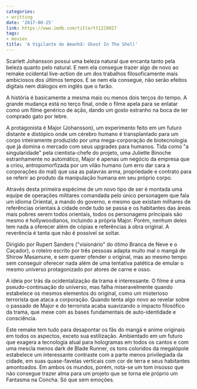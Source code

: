 ```yaml
---
categories:
- writting
date: '2017-08-25'
link: https://www.imdb.com/title/tt1219827
tags:
- movies
title: 'A Vigilante do Amanhã: Ghost In The Shell'
---
```


Scarlett Johansson possui uma beleza natural que encanta tanto pela beleza quanto pelo natural. E nem ela consegue trazer algo de novo ao remake ocidental live-action de um dos trabalhos filosoficamente mais ambiciosos dos últimos tempos. E se nem ela consegue, não serão efeitos digitais nem diálogos em inglês que o farão.

A história é basicamente a mesma mais ou menos dois terços do tempo. A grande mudança está no terço final, onde o filme apela para se enlatar como um filme genérico de ação, dando um gosto estranho na boca de ter comprado gato por lebre.

A protagonista é Major (Johansson), um experimento feito em um futuro distante e distópico onde um cérebro humano é transplantado para um corpo inteiramente produzido por uma mega-corporação de biotecnologia que já domina o mercado com seus upgrades para humanos. Tida como "a singularidade" pela cientista-chefe do projeto, uma Juliette Binoche estranhamente no automático, Major é apenas um negócio da empresa que a criou, antropomorfizada por um vilão humano (um erro dar cara a corporações do mal) que usa as palavras arma, propriedade e contrato para se referir ao produto da manipulação humana em seu próprio corpo.

Através desta primeira espécime de um novo tipo de ser é montada uma equipe de operações militares comandada pelo único personagem que fala um idioma Oriental, a mando do governo, e mesmo que existam milhares de referências orientais à cidade onde tudo se passa e os habitantes das áreas mais pobres serem todos orientais, todos os personagens principais são mesmo é hollywoodianos, incluindo a própria Major. Porém, nenhum deles tem nada a oferecer além de cópias e referências à obra original. A reverência é tanta que não é possível se soltar.

Dirigido por Rupert Sanders ("visionário" do ótimo Branca de Neve e o Caçador), o roteiro escrito por três pessoas adapta muito mal o mangá de Shirow Masamune, e sem querer ofender o original, mas ao mesmo tempo sem conseguir oferecer nada além de uma tentativa patética de emular o mesmo universo protagonizado por atores de carne e osso.

A ideia por trás da ocidentalização da trama é interessante. O filme é uma pseudo-continuação do universo, mas falha miseravelmente quando estabelece os mesmos elementos do original, como um misterioso terrorista que ataca a corporação. Quando tenta algo novo ao revelar sobre o passado de Major e do terrorista acaba suavizando o impacto filosófico da trama, que mexe com as bases fundamentais de auto-identidade e consciência.

Este remake tem tudo para desapontar os fãs do mangá e anime originais em todos os aspectos, exceto sua estilização. Ambientado em um futuro que exagera a tecnologia atual para hologramas em todos os cantos e com uma mescla menos dark de Blade Runner, os tons coloridos da megalópole estabelece um interessante contraste com a parte menos privilegiada da cidade, em suas quase-favelas verticais com cor de terra e seus habitantes amontoados. Em ambos os mundos, porém, nota-se um tom insosso que não consegue trazer alma para um projeto que se torna ele próprio um Fantasma na Concha. Só que sem emoções.

